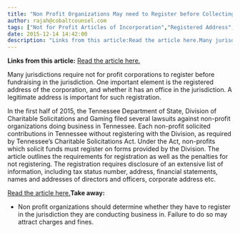 ```yaml
---
title: "Non Profit Organizations May need to Register before Collecting Funds in a Jurisdiction"
author: rajah@cobaltcounsel.com
tags: ["Not for Profit Articles of Incorporation","Registered Address","Company Formation","Rajah"]
date: 2015-12-14 14:42:00
description: "Links from this article:Read the article here.Many jurisdictions require not for profit corporations to register before..."
---
```


**Links from this article:**
[Read the article here.](http://www.jdsupra.com/legalnews/tennessee-non-profits-take-note-failure-51883/)

Many jurisdictions require not for profit corporations to register before fundraising in the jurisdiction. One important element is the registered address of the corporation, and whether it has an office in the jurisdiction. A legitimate address is important for such registration.

In the first half of 2015, the Tennessee Department of State, Division of Charitable Solicitations and Gaming filed several lawsuits against non-profit organizations doing business in Tennessee. Each non-profit solicited contributions in Tennessee without registering with the Division, as required by Tennessee’s Charitable Solicitations Act. Under the Act, non-profits which solicit funds must register on forms provided by the Division. The article outlines the requirements for registration as well as the penalties for not registering. The registration requires disclosure of an extensive list of information, including tax status number, address, financial statements, names and addresses of directors and officers, corporate address etc.

[Read the article here.](http://www.jdsupra.com/legalnews/tennessee-non-profits-take-note-failure-51883/)**Take away:**
- Non profit organizations should determine whether they have to register in the jurisdiction they are conducting business in. Failure to do so may attract charges and fines.

 